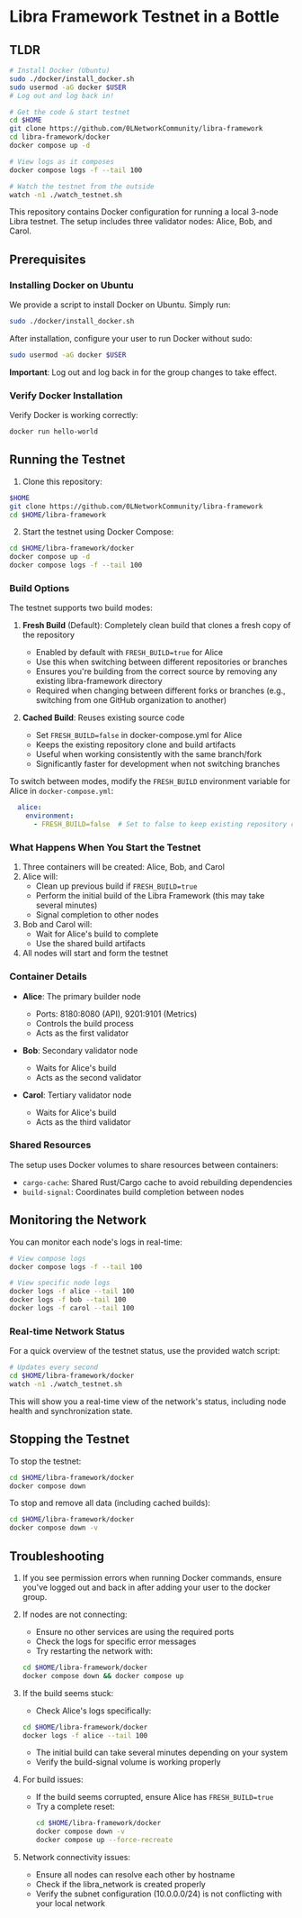 # Libra Framework Testnet in a Bottle

## TLDR

```bash
# Install Docker (Ubuntu)
sudo ./docker/install_docker.sh
sudo usermod -aG docker $USER
# Log out and log back in!

# Get the code & start testnet
cd $HOME
git clone https://github.com/0LNetworkCommunity/libra-framework
cd libra-framework/docker
docker compose up -d

# View logs as it composes
docker compose logs -f --tail 100

# Watch the testnet from the outside
watch -n1 ./watch_testnet.sh
```

This repository contains Docker configuration for running a local 3-node Libra testnet. The setup includes three validator nodes: Alice, Bob, and Carol.

## Prerequisites

### Installing Docker on Ubuntu

We provide a script to install Docker on Ubuntu. Simply run:

```bash
sudo ./docker/install_docker.sh
```

After installation, configure your user to run Docker without sudo:

```bash
sudo usermod -aG docker $USER
```

**Important**: Log out and log back in for the group changes to take effect.

### Verify Docker Installation

Verify Docker is working correctly:

```bash
docker run hello-world
```

## Running the Testnet

1. Clone this repository:
```bash
$HOME
git clone https://github.com/0LNetworkCommunity/libra-framework
cd $HOME/libra-framework
```

2. Start the testnet using Docker Compose:
```bash
cd $HOME/libra-framework/docker
docker compose up -d
docker compose logs -f --tail 100
```

### Build Options

The testnet supports two build modes:

1. **Fresh Build** (Default): Completely clean build that clones a fresh copy of the repository
   - Enabled by default with `FRESH_BUILD=true` for Alice
   - Use this when switching between different repositories or branches
   - Ensures you're building from the correct source by removing any existing libra-framework directory
   - Required when changing between different forks or branches (e.g., switching from one GitHub organization to another)

2. **Cached Build**: Reuses existing source code
   - Set `FRESH_BUILD=false` in docker-compose.yml for Alice
   - Keeps the existing repository clone and build artifacts
   - Useful when working consistently with the same branch/fork
   - Significantly faster for development when not switching branches

To switch between modes, modify the `FRESH_BUILD` environment variable for Alice in `docker-compose.yml`:
```yaml
  alice:
    environment:
      - FRESH_BUILD=false  # Set to false to keep existing repository clone
```

### What Happens When You Start the Testnet

1. Three containers will be created: Alice, Bob, and Carol
2. Alice will:
   - Clean up previous build if `FRESH_BUILD=true`
   - Perform the initial build of the Libra Framework (this may take several minutes)
   - Signal completion to other nodes
3. Bob and Carol will:
   - Wait for Alice's build to complete
   - Use the shared build artifacts
4. All nodes will start and form the testnet

### Container Details

- **Alice**: The primary builder node
  - Ports: 8180:8080 (API), 9201:9101 (Metrics)
  - Controls the build process
  - Acts as the first validator

- **Bob**: Secondary validator node
  - Waits for Alice's build
  - Acts as the second validator

- **Carol**: Tertiary validator node
  - Waits for Alice's build
  - Acts as the third validator

### Shared Resources

The setup uses Docker volumes to share resources between containers:
- `cargo-cache`: Shared Rust/Cargo cache to avoid rebuilding dependencies
- `build-signal`: Coordinates build completion between nodes

## Monitoring the Network

You can monitor each node's logs in real-time:

```bash
# View compose logs
docker compose logs -f --tail 100

# View specific node logs
docker logs -f alice --tail 100
docker logs -f bob --tail 100
docker logs -f carol --tail 100
```

### Real-time Network Status

For a quick overview of the testnet status, use the provided watch script:

```bash
# Updates every second
cd $HOME/libra-framework/docker
watch -n1 ./watch_testnet.sh
```

This will show you a real-time view of the network's status, including node health and synchronization state.

## Stopping the Testnet

To stop the testnet:

```bash
cd $HOME/libra-framework/docker
docker compose down
```

To stop and remove all data (including cached builds):
```bash
cd $HOME/libra-framework/docker
docker compose down -v
```

## Troubleshooting

1. If you see permission errors when running Docker commands, ensure you've logged out and back in after adding your user to the docker group.

2. If nodes are not connecting:
   - Ensure no other services are using the required ports
   - Check the logs for specific error messages
   - Try restarting the network with:
   ```bash 
   cd $HOME/libra-framework/docker
   docker compose down && docker compose up
   ```

3. If the build seems stuck:
   - Check Alice's logs specifically: 
   ```bash 
   cd $HOME/libra-framework/docker
   docker logs -f alice --tail 100
   ```
   - The initial build can take several minutes depending on your system
   - Verify the build-signal volume is working properly

4. For build issues:
   - If the build seems corrupted, ensure Alice has `FRESH_BUILD=true`
   - Try a complete reset:
     ```bash
     cd $HOME/libra-framework/docker
     docker compose down -v
     docker compose up --force-recreate
     ```

5. Network connectivity issues:
   - Ensure all nodes can resolve each other by hostname
   - Check if the libra_network is created properly
   - Verify the subnet configuration (10.0.0.0/24) is not conflicting with your local network
